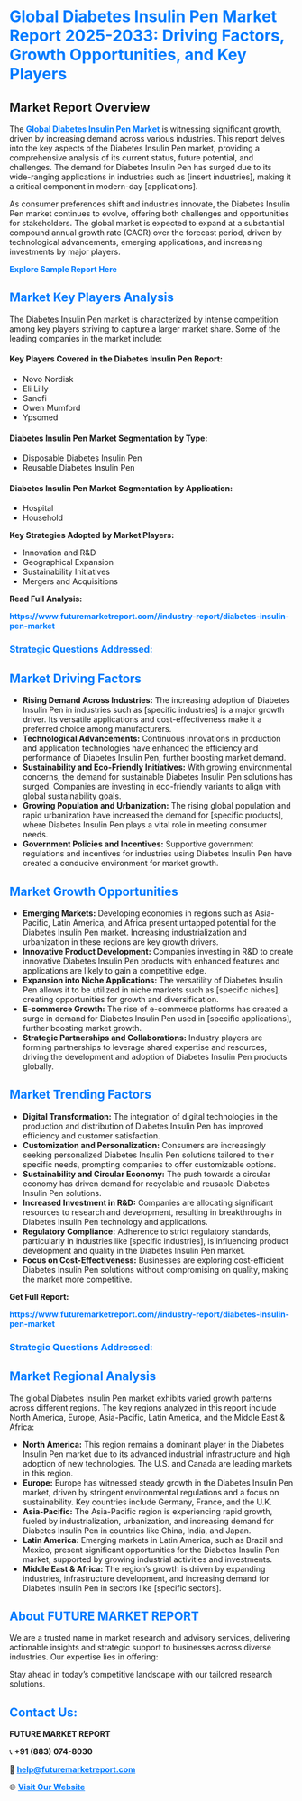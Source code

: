 <h1 style="color: #007BFF;">Global Diabetes Insulin Pen Market Report 2025-2033: Driving Factors, Growth Opportunities, and Key Players</h1>

<section id="overview">
<h2>Market Report Overview</h2>
<p>The <a href="https://www.futuremarketreport.com//industry-report/diabetes-insulin-pen-market" style="color: #007BFF; text-decoration: none;"><strong>Global Diabetes Insulin Pen Market</strong></a> is witnessing significant growth, driven by increasing demand across various industries. This report delves into the key aspects of the Diabetes Insulin Pen market, providing a comprehensive analysis of its current status, future potential, and challenges. The demand for Diabetes Insulin Pen has surged due to its wide-ranging applications in industries such as [insert industries], making it a critical component in modern-day [applications].</p>
<p>As consumer preferences shift and industries innovate, the Diabetes Insulin Pen market continues to evolve, offering both challenges and opportunities for stakeholders. The global market is expected to expand at a substantial compound annual growth rate (CAGR) over the forecast period, driven by technological advancements, emerging applications, and increasing investments by major players.</p>
</section>

<section id="overview">
<p><a href="https://www.futuremarketreport.com//request-sample/reportId=85465" style="color: #007BFF; text-decoration: none;"><strong>Explore Sample Report Here</strong></a></p>
</section>

<section id="key-players">
<h2 style="color: #007BFF;">Market Key Players Analysis</h2>
<p>The Diabetes Insulin Pen market is characterized by intense competition among key players striving to capture a larger market share. Some of the leading companies in the market include:</p>
<h4>Key Players Covered in the Diabetes Insulin Pen Report:</h4>
<ul><li>Novo Nordisk</li><li>Eli Lilly</li><li>Sanofi</li><li>Owen Mumford</li><li>Ypsomed</li></ul>
<h4>Diabetes Insulin Pen Market Segmentation by Type:</h4>
<ul><li>Disposable Diabetes Insulin Pen</li><li>Reusable Diabetes Insulin Pen</li></ul>

<h4>Diabetes Insulin Pen Market Segmentation by Application:</h4>
<ul><li>Hospital</li><li>Household</li></ul>
<p><strong>Key Strategies Adopted by Market Players:</strong></p>
<ul>
<li>Innovation and R&D</li>
<li>Geographical Expansion</li>
<li>Sustainability Initiatives</li>
<li>Mergers and Acquisitions</li>
</ul>
</section>

<section>
<p><strong>Read Full Analysis: </strong></p><a href="https://www.futuremarketreport.com//industry-report/diabetes-insulin-pen-market" style="color: #007BFF; text-decoration: none;"><strong>https://www.futuremarketreport.com//industry-report/diabetes-insulin-pen-market</strong></a>
<h3 style="color: #007BFF;">Strategic Questions Addressed:</h3>
</section>

<section id="driving-factors">
<h2 style="color: #007BFF;">Market Driving Factors</h2>
<ul>
<li><strong>Rising Demand Across Industries:</strong> The increasing adoption of Diabetes Insulin Pen in industries such as [specific industries] is a major growth driver. Its versatile applications and cost-effectiveness make it a preferred choice among manufacturers.</li>
<li><strong>Technological Advancements:</strong> Continuous innovations in production and application technologies have enhanced the efficiency and performance of Diabetes Insulin Pen, further boosting market demand.</li>
<li><strong>Sustainability and Eco-Friendly Initiatives:</strong> With growing environmental concerns, the demand for sustainable Diabetes Insulin Pen solutions has surged. Companies are investing in eco-friendly variants to align with global sustainability goals.</li>
<li><strong>Growing Population and Urbanization:</strong> The rising global population and rapid urbanization have increased the demand for [specific products], where Diabetes Insulin Pen plays a vital role in meeting consumer needs.</li>
<li><strong>Government Policies and Incentives:</strong> Supportive government regulations and incentives for industries using Diabetes Insulin Pen have created a conducive environment for market growth.</li>
</ul>
</section>

<section id="growth-opportunities">
<h2 style="color: #007BFF;">Market Growth Opportunities</h2>
<ul>
<li><strong>Emerging Markets:</strong> Developing economies in regions such as Asia-Pacific, Latin America, and Africa present untapped potential for the Diabetes Insulin Pen market. Increasing industrialization and urbanization in these regions are key growth drivers.</li>
<li><strong>Innovative Product Development:</strong> Companies investing in R&D to create innovative Diabetes Insulin Pen products with enhanced features and applications are likely to gain a competitive edge.</li>
<li><strong>Expansion into Niche Applications:</strong> The versatility of Diabetes Insulin Pen allows it to be utilized in niche markets such as [specific niches], creating opportunities for growth and diversification.</li>
<li><strong>E-commerce Growth:</strong> The rise of e-commerce platforms has created a surge in demand for Diabetes Insulin Pen used in [specific applications], further boosting market growth.</li>
<li><strong>Strategic Partnerships and Collaborations:</strong> Industry players are forming partnerships to leverage shared expertise and resources, driving the development and adoption of Diabetes Insulin Pen products globally.</li>
</ul>
</section>

<section id="trending-factors">
<h2 style="color: #007BFF;">Market Trending Factors</h2>
<ul>
<li><strong>Digital Transformation:</strong> The integration of digital technologies in the production and distribution of Diabetes Insulin Pen has improved efficiency and customer satisfaction.</li>
<li><strong>Customization and Personalization:</strong> Consumers are increasingly seeking personalized Diabetes Insulin Pen solutions tailored to their specific needs, prompting companies to offer customizable options.</li>
<li><strong>Sustainability and Circular Economy:</strong> The push towards a circular economy has driven demand for recyclable and reusable Diabetes Insulin Pen solutions.</li>
<li><strong>Increased Investment in R&D:</strong> Companies are allocating significant resources to research and development, resulting in breakthroughs in Diabetes Insulin Pen technology and applications.</li>
<li><strong>Regulatory Compliance:</strong> Adherence to strict regulatory standards, particularly in industries like [specific industries], is influencing product development and quality in the Diabetes Insulin Pen market.</li>
<li><strong>Focus on Cost-Effectiveness:</strong> Businesses are exploring cost-efficient Diabetes Insulin Pen solutions without compromising on quality, making the market more competitive.</li>
</ul>
</section>

<section>
<p><strong>Get Full Report: </strong></p><a href="https://www.futuremarketreport.com//industry-report/diabetes-insulin-pen-market" style="color: #007BFF; text-decoration: none;"><strong>https://www.futuremarketreport.com//industry-report/diabetes-insulin-pen-market</strong></a>
<h3 style="color: #007BFF;">Strategic Questions Addressed:</h3>
</section>


<section id="regional-analysis">
<h2 style="color: #007BFF;">Market Regional Analysis</h2>
<p>The global Diabetes Insulin Pen market exhibits varied growth patterns across different regions. The key regions analyzed in this report include North America, Europe, Asia-Pacific, Latin America, and the Middle East & Africa:</p>
<ul>
<li><strong>North America:</strong> This region remains a dominant player in the Diabetes Insulin Pen market due to its advanced industrial infrastructure and high adoption of new technologies. The U.S. and Canada are leading markets in this region.</li>
<li><strong>Europe:</strong> Europe has witnessed steady growth in the Diabetes Insulin Pen market, driven by stringent environmental regulations and a focus on sustainability. Key countries include Germany, France, and the U.K.</li>
<li><strong>Asia-Pacific:</strong> The Asia-Pacific region is experiencing rapid growth, fueled by industrialization, urbanization, and increasing demand for Diabetes Insulin Pen in countries like China, India, and Japan.</li>
<li><strong>Latin America:</strong> Emerging markets in Latin America, such as Brazil and Mexico, present significant opportunities for the Diabetes Insulin Pen market, supported by growing industrial activities and investments.</li>
<li><strong>Middle East & Africa:</strong> The region’s growth is driven by expanding industries, infrastructure development, and increasing demand for Diabetes Insulin Pen in sectors like [specific sectors].</li>
</ul>
</section>

<footer>
<h2 style="color: #007BFF;">About FUTURE MARKET REPORT</h2>
<p>We are a trusted name in market research and advisory services, delivering actionable insights and strategic support to businesses across diverse industries. Our expertise lies in offering:</p>

<p>Stay ahead in today’s competitive landscape with our tailored research solutions.</p>

<h2 style="color: #007BFF;">Contact Us:</h2>
<p><strong>FUTURE MARKET REPORT</strong></p>
<p>📞 <strong>+91 (883) 074-8030</strong></p>
<p>📧 <strong><a href="mailto:help@futuremarketreport.com" style="color: #007BFF;">help@futuremarketreport.com</a></strong></p>
<p>🌐 <strong><a href="https://www.futuremarketreport.com/" style="color: #007BFF;">Visit Our Website</a></strong></p>
</footer>